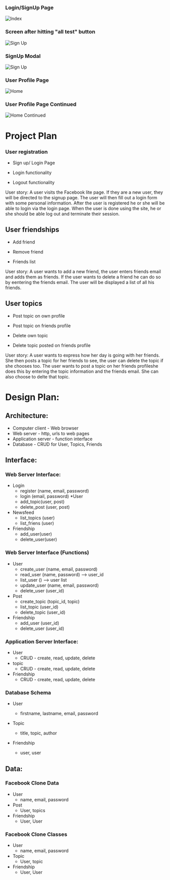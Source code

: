 
### Login/SignUp Page
![Index](https://github.com/UNC-CS350/CS350/blob/master/Exercises/Results/mier2034/images/1Home.JPG)

### Screen after hitting "all test" button
![Sign Up](https://github.com/UNC-CS350/CS350/tree/master/Exercises/Results/mier2034/images)

### SignUp Modal
![Sign Up](https://github.com/UNC-CS350/CS350/blob/master/Exercises/Results/mier2034/images/2SignUp.JPG)

### User Profile Page
![Home](https://github.com/UNC-CS350/CS350/blob/master/Exercises/Results/mier2034/images/3profile.JPG)

### User Profile Page Continued
![Home Continued](https://github.com/UNC-CS350/CS350/blob/master/Exercises/Results/mier2034/images/4profile_continued.JPG)

# Project Plan

### User registration

  *	Sign up/ Login Page
  
  *	Login functionality 
  
  * Logout functionality 

User story: A user visits the Facebook lite page. If they are a new user, they will be directed to the signup page. The user will then fill out a login form with some personal information. After the user is registered he or she will be able to login via the login page. When the user is done using the site, he or she should be able log out and terminate their session. 

## User friendships

  *	Add friend

  *	Remove friend

  *	Friends list

User story: A user wants to add a new friend, the user enters friends email and adds them as friends. If the user wants to delete a friend he can do so by eentering the friends email. The user will be displayed a list of all his friends.

## User topics

  *	Post topic on own profile

  *	Post topic on friends profile
  
  * Delete own topic
  
  * Delete topic posted on friends profile


User story: A user wants to express how her day is going with her friends. She then posts a topic for her friends to see, the user can delete the topic if she chooses too. The user wants to post a topic on her friends profileshe does this by entering the topic information and the friends email. She can also choose to delte that topic. 

# Design Plan:

## Architecture:
* Computer client - Web browser
* Web server - http, urls to web pages
* Application server - function interface
* Database - CRUD for User, Topics, Friends

## Interface:
### Web Server Interface:
* Login 
	* register (name, email, password)
	* login (email, password)
*User
	* add_topic(user, post)
	* delete_post (user, post) 
* Newsfeed
	* list_topics (user)
	* list_friens (user)
* Friendship
	* add_user(user)
	* delete_user(user)



### Web Server Interface (Functions)
* User
	* create_user (name, email, password)
	* read_user (name, password) --> user_id
	* list_user () --> user list
	* update_user (name, email, password)
	* delete_user (user_id)
* Post
	* create_topic (topic_id, topic)
	* list_topic (user_id)	
	* delete_topic (user_id)
* Friendship
	* add_user (user_id)
	* delete_user (user_id)
### Application Server Interface:
* User
	* CRUD - create, read, update, delete
* topic
	* CRUD - create, read, update, delete
* Friendship
	* CRUD - create, read, update, delete

### Database Schema
* User
	* firstname, lastname, email, password
* Topic
	* title, topic, author

* Friendship
	* user, user

## Data:
### Facebook Clone Data
* User
	* name, email, password
* Post
	* User, topics
* Friendship
	* User, User
	
### Facebook Clone Classes
* User
	* name, email, password
* Topic
	* User, topic
* Friendship
	* User, User



